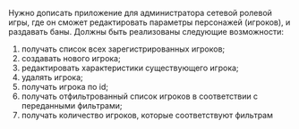 Нужно дописать приложение для администратора сетевой ролевой игры, где он сможет редактировать
параметры персонажей (игроков), и раздавать баны. Должны быть реализованы следующие
возможности:
  1. получать список всех зарегистрированных игроков;
  2. создавать нового игрока;
  3. редактировать характеристики существующего игрока;
  4. удалять игрока;
  5. получать игрока по id;
  6. получать отфильтрованный список игроков в соответствии с переданными фильтрами;
  7. получать количество игроков, которые соответствуют фильтрам
